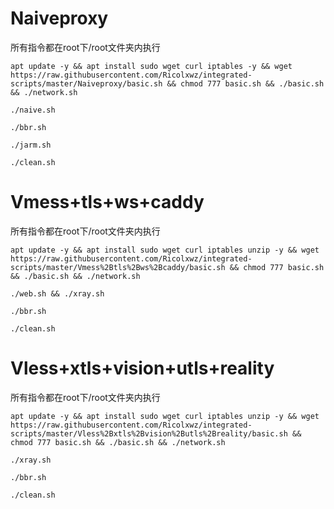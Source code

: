 # Naiveproxy
所有指令都在root下/root文件夹内执行
```
apt update -y && apt install sudo wget curl iptables -y && wget https://raw.githubusercontent.com/Ricolxwz/integrated-scripts/master/Naiveproxy/basic.sh && chmod 777 basic.sh && ./basic.sh && ./network.sh
```
```
./naive.sh
```
```
./bbr.sh
```
```
./jarm.sh
```
```
./clean.sh
```
# Vmess+tls+ws+caddy
所有指令都在root下/root文件夹内执行
```
apt update -y && apt install sudo wget curl iptables unzip -y && wget https://raw.githubusercontent.com/Ricolxwz/integrated-scripts/master/Vmess%2Btls%2Bws%2Bcaddy/basic.sh && chmod 777 basic.sh && ./basic.sh && ./network.sh
```
```
./web.sh && ./xray.sh
```
```
./bbr.sh
```
```
./clean.sh
```
# Vless+xtls+vision+utls+reality
所有指令都在root下/root文件夹内执行
```
apt update -y && apt install sudo wget curl iptables unzip -y && wget https://raw.githubusercontent.com/Ricolxwz/integrated-scripts/master/Vless%2Bxtls%2Bvision%2Butls%2Breality/basic.sh && chmod 777 basic.sh && ./basic.sh && ./network.sh
```
```
./xray.sh
```
```
./bbr.sh
```
```
./clean.sh
```
